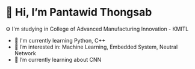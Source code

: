 # 👋 Hi, I’m Pantawid Thongsab
⚙️ I'm studying in College of Advanced Manufacturing Innovation - KMITL

- 📖 I'm currently learning Python, C++
- 👀 I’m interested in: Machine Learning, Embedded System, Neutral Network
- 🌱 I’m currently learning about CNN

<!---
NoeyPantawid/NoeyPantawid is a ✨ special ✨ repository because its `README.md` (this file) appears on your GitHub profile.
You can click the Preview link to take a look at your changes.
--->
